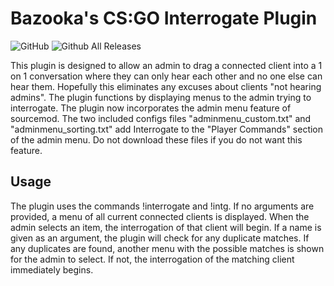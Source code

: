 # Bazooka's CS:GO Interrogate Plugin
![GitHub](https://img.shields.io/github/license/bazooka-codes/csgo-interrogate-plugin) ![Github All Releases](https://img.shields.io/github/downloads/bazooka-codes/csgo-interrogate-plugin/total)

This plugin is designed to allow an admin to drag a connected client into a 1 on 1 conversation where they can only hear each other and no one else can hear them. Hopefully this eliminates any excuses about clients "not hearing admins". The plugin functions by displaying menus to the admin trying to interrogate. The plugin now incorporates the admin menu feature of sourcemod. The two included configs files "adminmenu_custom.txt" and "adminmenu_sorting.txt" add Interrogate to the "Player Commands" section of the admin menu. Do not download these files if you do not want this feature.

## Usage
The plugin uses the commands !interrogate and !intg.
If no arguments are provided, a menu of all current connected clients is displayed. When the admin selects an item, the interrogation of that client will begin.
If a name is given as an argument, the plugin will check for any duplicate matches. If any duplicates are found, another menu with the possible matches is shown for the admin to select. If not, the interrogation of the matching client immediately begins.
